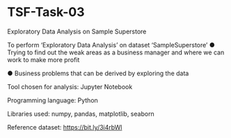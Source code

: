 # TSF-Task-03
Exploratory Data Analysis on Sample Superstore

To perform ‘Exploratory Data Analysis’ on dataset ‘SampleSuperstore’
● Trying to find out the weak areas as a business manager and where we can work to make more profit

● Business problems that can be derived by exploring the data

Tool chosen for analysis: Jupyter Notebook

Programming language: Python

Libraries used: numpy, pandas, matplotlib, seaborn

Reference dataset: https://bit.ly/3i4rbWl
